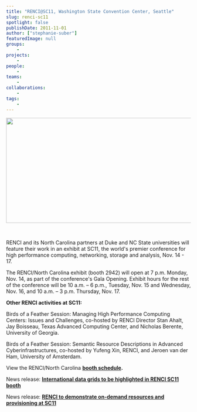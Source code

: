 ```yaml
---
title: "RENCI@SC11, Washington State Convention Center, Seattle"
slug: renci-sc11
spotlight: false
publishDate: 2011-11-01
author: ["stephanie-suber"]
featuredImage: null
groups:
    - 
projects:
    - 
people:
    - 
teams: 
    - 
collaborations:
    - 
tags:
    - 
---
```

<p><a href="https://www.renci.org/wp-content/uploads/2011/10/sc11-seattle-copy.png"><img class="alignnone size-full wp-image-8442" title="sc11-seattle copy" src="https://www.renci.org/wp-content/uploads/2011/10/sc11-seattle-copy.png" alt="" width="630" height="287" /></a></p>
<p><br class="spacer_" /></p>
<p>RENCI and its North Carolina partners at Duke and NC State universities will feature their work in an exhibit at SC11, the world's premier conference for high performance computing, networking, storage and analysis, Nov. 14 - 17.</p>
<p>The RENCI/North Carolina exhibit (booth 2942) will open at 7 p.m. Monday, Nov. 14, as part of the conference's Gala Opening. Exhibit hours for the rest of the conference will be 10 a.m. – 6 p.m., Tuesday, Nov. 15 and Wednesday, Nov. 16, and 10 a.m. – 3 p.m. Thursday, Nov. 17.</p>
<p><strong>Other RENCI activities at SC11: </strong></p>
<p>Birds of a Feather Session: Managing High Performance Computing Centers: Issues and Challenges, co-hosted by RENCI Director Stan Ahalt, Jay Boisseau, Texas Advanced Computing Center, and Nicholas Berente, University of Georgia.</p>
<p>Birds of a Feather Session: Semantic Resource Descriptions in Advanced Cyberinfrastructures, co-hosted by Yufeng Xin, RENCI, and Jeroen van der Ham, University of Amsterdam.</p>
<p>View the RENCI/North Carolina <strong><a href="https://www.renci.org/wp-content/uploads/2011/11/SC11-Presentation-Schedule_FINAL.pdf">booth schedule</a>.</strong></p>
<p>News release: <strong><a title="International data grids to be highlighted in RENCI SC11 booth" rel="bookmark" href="../news/releases/international-data-grids-to-be-highlighted-in-renci-sc11-booth">International data grids to be highlighted in RENCI SC11 booth</a></strong></p>
<p>News release: <strong><a href="https://www.renci.org/news/releases/sc11-orca-demo">RENCI to demonstrate on-demand resources and provisioning at SC11</a></strong></p>
<p><strong><br />
 </strong></p>
<p><br class="spacer_" /></p>

